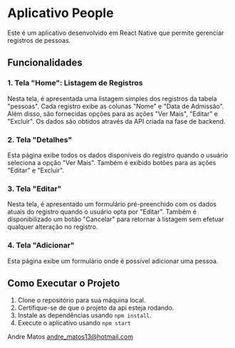 # Aplicativo People

Este é um aplicativo desenvolvido em React Native que permite gerenciar registros de pessoas. 

## Funcionalidades

### 1. Tela "Home": Listagem de Registros

Nesta tela, é apresentada uma listagem simples dos registros da tabela "pessoas". Cada registro exibe as colunas "Nome" e "Data de Admissão". Além disso, são fornecidas opções para as ações "Ver Mais", "Editar" e "Excluir". Os dados são obtidos através da API criada na fase de backend.

### 2. Tela "Detalhes"

Esta página exibe todos os dados disponíveis do registro quando o usuário seleciona a opção "Ver Mais". Também é exibido botões para as ações "Editar" e "Excluir".

### 3. Tela "Editar"

Nesta tela, é apresentado um formulário pré-preenchido com os dados atuais do registro quando o usuário opta por "Editar". Também é disponibilizado um botão "Cancelar" para retornar à listagem sem efetuar qualquer alteração no registro.

### 4. Tela "Adicionar"

Esta página exibe um formulário onde é possível adicionar uma pessoa.

## Como Executar o Projeto

1. Clone o repositório para sua máquina local.
2. Certifique-se de que o projeto da api esteja rodando.
3. Instale as dependências usando `npm install`.
4. Execute o aplicativo usando `npm start` 

Andre Matos
andre_matos13@hotmail.com